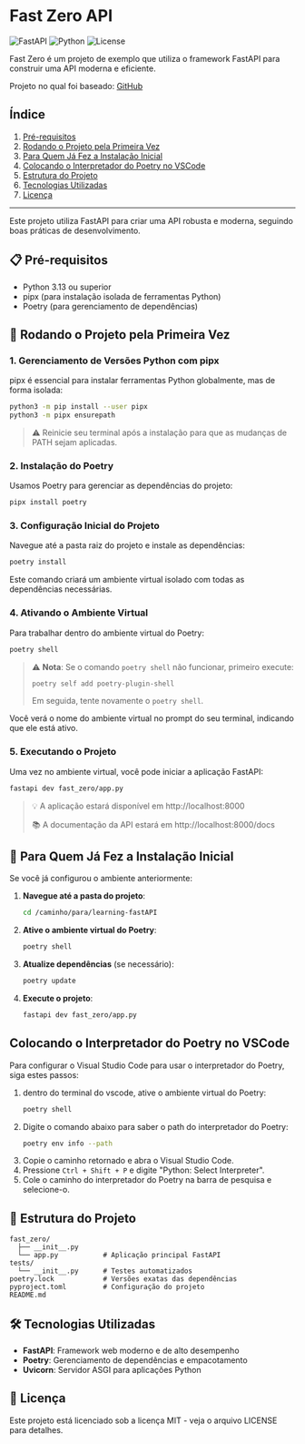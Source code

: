 # Fast Zero API

![FastAPI](https://fastapi.tiangolo.com/img/logo-margin/logo-teal.png)
![Python](https://img.shields.io/badge/python-3.13+-blue.svg)
![License](https://img.shields.io/badge/license-MIT-green.svg)

Fast Zero é um projeto de exemplo que utiliza o framework FastAPI para construir uma API moderna e eficiente.

Projeto no qual foi baseado: [GitHub](https://github.com/dunossauro/fastapi-do-zero)
## Índice

1. [Pré-requisitos](#-pré-requisitos)
2. [Rodando o Projeto pela Primeira Vez](#-rodando-o-projeto-pela-primeira-vez)
3. [Para Quem Já Fez a Instalação Inicial](#-para-quem-já-fez-a-instalação-inicial)
4. [Colocando o Interpretador do Poetry no VSCode](#colocando-o-interpretador-do-poetry-no-vscode)
5. [Estrutura do Projeto](#-estrutura-do-projeto)
6. [Tecnologias Utilizadas](#-tecnologias-utilizadas)
7. [Licença](#-licença)

---

Este projeto utiliza FastAPI para criar uma API robusta e moderna, seguindo boas práticas de desenvolvimento.

## 📋 Pré-requisitos

- Python 3.13 ou superior
- pipx (para instalação isolada de ferramentas Python)
- Poetry (para gerenciamento de dependências)

## 🚀 Rodando o Projeto pela Primeira Vez

### 1. Gerenciamento de Versões Python com pipx

pipx é essencial para instalar ferramentas Python globalmente, mas de forma isolada:

```bash
python3 -m pip install --user pipx
python3 -m pipx ensurepath
```

> ⚠️ Reinicie seu terminal após a instalação para que as mudanças de PATH sejam aplicadas.

### 2. Instalação do Poetry

Usamos Poetry para gerenciar as dependências do projeto:

```bash
pipx install poetry
```

### 3. Configuração Inicial do Projeto

Navegue até a pasta raiz do projeto e instale as dependências:

```bash
poetry install
```
Este comando criará um ambiente virtual isolado com todas as dependências necessárias.

### 4. Ativando o Ambiente Virtual

Para trabalhar dentro do ambiente virtual do Poetry:

```bash
poetry shell
```

> ⚠️ **Nota**: Se o comando `poetry shell` não funcionar, primeiro execute:
> ```bash
> poetry self add poetry-plugin-shell
> ```
> Em seguida, tente novamente o `poetry shell`.

Você verá o nome do ambiente virtual no prompt do seu terminal, indicando que ele está ativo.

### 5. Executando o Projeto

Uma vez no ambiente virtual, você pode iniciar a aplicação FastAPI:

```bash
fastapi dev fast_zero/app.py
```

> 💡 A aplicação estará disponível em http://localhost:8000
>
> 📚 A documentação da API estará em http://localhost:8000/docs

## 🔄 Para Quem Já Fez a Instalação Inicial

Se você já configurou o ambiente anteriormente:

1. **Navegue até a pasta do projeto**:
   ```bash
   cd /caminho/para/learning-fastAPI
   ```

2. **Ative o ambiente virtual do Poetry**:
   ```bash
   poetry shell
   ```

3. **Atualize dependências** (se necessário):
   ```bash
   poetry update
   ```
4. **Execute o projeto**:
   ```bash
   fastapi dev fast_zero/app.py
   ```

## Colocando o Interpretador do Poetry no VSCode
Para configurar o Visual Studio Code para usar o interpretador do Poetry, siga estes passos:
1. dentro do terminal do vscode, ative o ambiente virtual do Poetry:
   ```bash
   poetry shell
   ```
2. Digite o comando abaixo para saber o path do interpretador do Poetry:
   ```bash
   poetry env info --path
   ```
3. Copie o caminho retornado e abra o Visual Studio Code.
4. Pressione `Ctrl + Shift + P` e digite "Python: Select Interpreter".
5. Cole o caminho do interpretador do Poetry na barra de pesquisa e selecione-o.

## 📝 Estrutura do Projeto

```
fast_zero/
  ├── __init__.py
  └── app.py           # Aplicação principal FastAPI
tests/
  └── __init__.py      # Testes automatizados
poetry.lock            # Versões exatas das dependências
pyproject.toml         # Configuração do projeto
README.md
```

## 🛠️ Tecnologias Utilizadas

- **FastAPI**: Framework web moderno e de alto desempenho
- **Poetry**: Gerenciamento de dependências e empacotamento
- **Uvicorn**: Servidor ASGI para aplicações Python

## 📄 Licença

Este projeto está licenciado sob a licença MIT - veja o arquivo LICENSE para detalhes.
